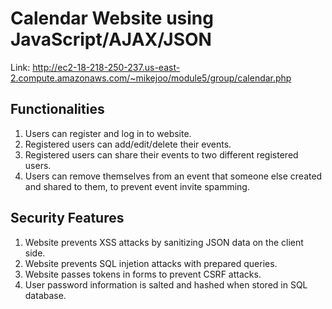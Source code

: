 # Calendar Website using JavaScript/AJAX/JSON

Link: http://ec2-18-218-250-237.us-east-2.compute.amazonaws.com/~mikejoo/module5/group/calendar.php

## Functionalities
1. Users can register and log in to website.
2. Registered users can add/edit/delete their events.
3. Registered users can share their events to two different registered users. 
4. Users can remove themselves from an event that someone else created and shared to them, to prevent event invite spamming.

## Security Features
1. Website prevents XSS attacks by sanitizing JSON data on the client side.
2. Website prevents SQL injetion attacks with prepared queries.
3. Website passes tokens in forms to prevent CSRF attacks. 
4. User password information is salted and hashed when stored in SQL database.
